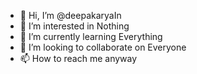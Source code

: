 - 👋 Hi, I’m @deepakaryaIn
- 👀 I’m interested in Nothing
- 🌱 I’m currently learning Everything
- 💞️ I’m looking to collaborate on Everyone
- 📫 How to reach me anyway

<!---
deepakaryaIn/deepakaryaIn is a ✨ special ✨ repository because its `README.md` (this file) appears on your GitHub profile.
You can click the Preview link to take a look at your changes.
--->
